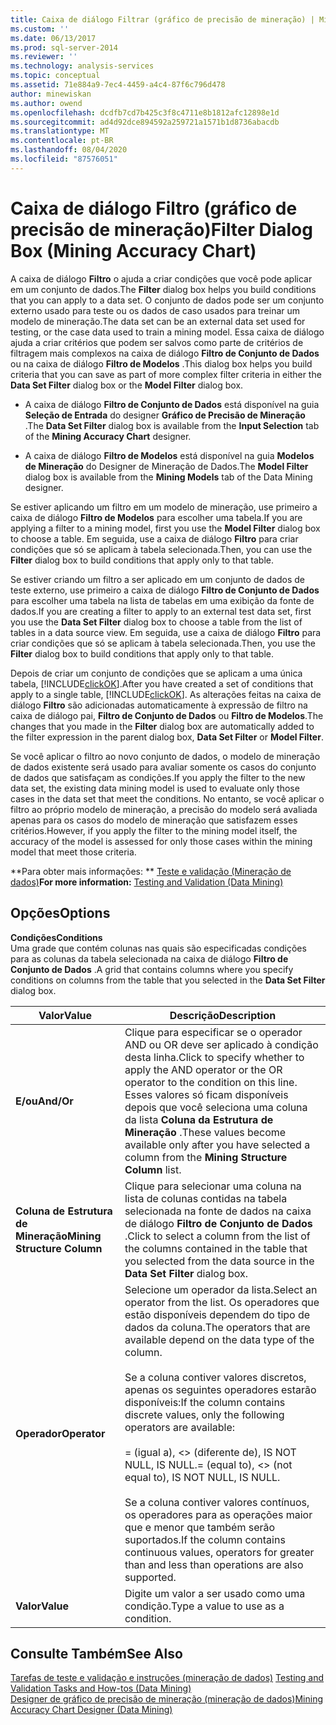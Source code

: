 ```yaml
---
title: Caixa de diálogo Filtrar (gráfico de precisão de mineração) | Microsoft Docs
ms.custom: ''
ms.date: 06/13/2017
ms.prod: sql-server-2014
ms.reviewer: ''
ms.technology: analysis-services
ms.topic: conceptual
ms.assetid: 71e884a9-7ec4-4459-a4c4-87f6c796d478
author: minewiskan
ms.author: owend
ms.openlocfilehash: dcdfb7cd7b425c3f8c4711e8b1812afc12898e1d
ms.sourcegitcommit: ad4d92dce894592a259721a1571b1d8736abacdb
ms.translationtype: MT
ms.contentlocale: pt-BR
ms.lasthandoff: 08/04/2020
ms.locfileid: "87576051"
---
```

# <a name="filter-dialog-box-mining-accuracy-chart"></a><span data-ttu-id="d7985-102">Caixa de diálogo Filtro (gráfico de precisão de mineração)</span><span class="sxs-lookup"><span data-stu-id="d7985-102">Filter Dialog Box (Mining Accuracy Chart)</span></span>
  <span data-ttu-id="d7985-103">A caixa de diálogo **Filtro** o ajuda a criar condições que você pode aplicar em um conjunto de dados.</span><span class="sxs-lookup"><span data-stu-id="d7985-103">The **Filter** dialog box helps you build conditions that you can apply to a data set.</span></span> <span data-ttu-id="d7985-104">O conjunto de dados pode ser um conjunto externo usado para teste ou os dados de caso usados para treinar um modelo de mineração.</span><span class="sxs-lookup"><span data-stu-id="d7985-104">The data set can be an external data set used for testing, or the case data used to train a mining model.</span></span> <span data-ttu-id="d7985-105">Essa caixa de diálogo ajuda a criar critérios que podem ser salvos como parte de critérios de filtragem mais complexos na caixa de diálogo **Filtro de Conjunto de Dados** ou na caixa de diálogo **Filtro de Modelos** .</span><span class="sxs-lookup"><span data-stu-id="d7985-105">This dialog box helps you build criteria that you can save as part of more complex filter criteria in either the **Data Set Filter** dialog box or the **Model Filter** dialog box.</span></span>  
  
-   <span data-ttu-id="d7985-106">A caixa de diálogo **Filtro de Conjunto de Dados** está disponível na guia **Seleção de Entrada** do designer **Gráfico de Precisão de Mineração** .</span><span class="sxs-lookup"><span data-stu-id="d7985-106">The **Data Set Filter** dialog box is available from the **Input Selection** tab of the **Mining Accuracy Chart** designer.</span></span>  
  
-   <span data-ttu-id="d7985-107">A caixa de diálogo **Filtro de Modelos** está disponível na guia **Modelos de Mineração** do Designer de Mineração de Dados.</span><span class="sxs-lookup"><span data-stu-id="d7985-107">The **Model Filter** dialog box is available from the **Mining Models** tab of the Data Mining designer.</span></span>  
  
 <span data-ttu-id="d7985-108">Se estiver aplicando um filtro em um modelo de mineração, use primeiro a caixa de diálogo **Filtro de Modelos** para escolher uma tabela.</span><span class="sxs-lookup"><span data-stu-id="d7985-108">If you are applying a filter to a mining model, first you use the **Model Filter** dialog box to choose a table.</span></span> <span data-ttu-id="d7985-109">Em seguida, use a caixa de diálogo **Filtro** para criar condições que só se aplicam à tabela selecionada.</span><span class="sxs-lookup"><span data-stu-id="d7985-109">Then, you can use the **Filter** dialog box to build conditions that apply only to that table.</span></span>  
  
 <span data-ttu-id="d7985-110">Se estiver criando um filtro a ser aplicado em um conjunto de dados de teste externo, use primeiro a caixa de diálogo **Filtro de Conjunto de Dados** para escolher uma tabela na lista de tabelas em uma exibição da fonte de dados.</span><span class="sxs-lookup"><span data-stu-id="d7985-110">If you are creating a filter to apply to an external test data set, first you use the **Data Set Filter** dialog box to choose a table from the list of tables in a data source view.</span></span> <span data-ttu-id="d7985-111">Em seguida, use a caixa de diálogo **Filtro** para criar condições que só se aplicam à tabela selecionada.</span><span class="sxs-lookup"><span data-stu-id="d7985-111">Then, you use the **Filter** dialog box to build conditions that apply only to that table.</span></span>  
  
 <span data-ttu-id="d7985-112">Depois de criar um conjunto de condições que se aplicam a uma única tabela, [!INCLUDE[clickOK](../includes/clickok-md.md)].</span><span class="sxs-lookup"><span data-stu-id="d7985-112">After you have created a set of conditions that apply to a single table, [!INCLUDE[clickOK](../includes/clickok-md.md)].</span></span> <span data-ttu-id="d7985-113">As alterações feitas na caixa de diálogo **Filtro** são adicionadas automaticamente à expressão de filtro na caixa de diálogo pai, **Filtro de Conjunto de Dados** ou **Filtro de Modelos**.</span><span class="sxs-lookup"><span data-stu-id="d7985-113">The changes that you made in the **Filter** dialog box are automatically added to the filter expression in the parent dialog box, **Data Set Filter** or **Model Filter**.</span></span>  
  
 <span data-ttu-id="d7985-114">Se você aplicar o filtro ao novo conjunto de dados, o modelo de mineração de dados existente será usado para avaliar somente os casos do conjunto de dados que satisfaçam as condições.</span><span class="sxs-lookup"><span data-stu-id="d7985-114">If you apply the filter to the new data set, the existing data mining model is used to evaluate only those cases in the data set that meet the conditions.</span></span> <span data-ttu-id="d7985-115">No entanto, se você aplicar o filtro ao próprio modelo de mineração, a precisão do modelo será avaliada apenas para os casos do modelo de mineração que satisfazem esses critérios.</span><span class="sxs-lookup"><span data-stu-id="d7985-115">However, if you apply the filter to the mining model itself, the accuracy of the model is assessed for only those cases within the mining model that meet those criteria.</span></span>  
  
 <span data-ttu-id="d7985-116">\*\*Para obter mais informações: \*\* [Teste e validação &#40;Mineração de dados&#41;](data-mining/testing-and-validation-data-mining.md)</span><span class="sxs-lookup"><span data-stu-id="d7985-116">**For more information:** [Testing and Validation &#40;Data Mining&#41;](data-mining/testing-and-validation-data-mining.md)</span></span>  
  
## <a name="options"></a><span data-ttu-id="d7985-117">Opções</span><span class="sxs-lookup"><span data-stu-id="d7985-117">Options</span></span>  
 <span data-ttu-id="d7985-118">**Condições**</span><span class="sxs-lookup"><span data-stu-id="d7985-118">**Conditions**</span></span>  
 <span data-ttu-id="d7985-119">Uma grade que contém colunas nas quais são especificadas condições para as colunas da tabela selecionada na caixa de diálogo **Filtro de Conjunto de Dados** .</span><span class="sxs-lookup"><span data-stu-id="d7985-119">A grid that contains columns where you specify conditions on columns from the table that you selected in the **Data Set Filter** dialog box.</span></span>  
  
|<span data-ttu-id="d7985-120">Valor</span><span class="sxs-lookup"><span data-stu-id="d7985-120">Value</span></span>|<span data-ttu-id="d7985-121">Descrição</span><span class="sxs-lookup"><span data-stu-id="d7985-121">Description</span></span>|  
|-----------|-----------------|  
|<span data-ttu-id="d7985-122">**E/ou**</span><span class="sxs-lookup"><span data-stu-id="d7985-122">**And/Or**</span></span>|<span data-ttu-id="d7985-123">Clique para especificar se o operador AND ou OR deve ser aplicado à condição desta linha.</span><span class="sxs-lookup"><span data-stu-id="d7985-123">Click to specify whether to apply the AND operator or the OR operator to the condition on this line.</span></span> <span data-ttu-id="d7985-124">Esses valores só ficam disponíveis depois que você seleciona uma coluna da lista **Coluna da Estrutura de Mineração** .</span><span class="sxs-lookup"><span data-stu-id="d7985-124">These values become available only after you have selected a column from the **Mining Structure Column** list.</span></span>|  
|<span data-ttu-id="d7985-125">**Coluna de Estrutura de Mineração**</span><span class="sxs-lookup"><span data-stu-id="d7985-125">**Mining Structure Column**</span></span>|<span data-ttu-id="d7985-126">Clique para selecionar uma coluna na lista de colunas contidas na tabela selecionada na fonte de dados na caixa de diálogo **Filtro de Conjunto de Dados** .</span><span class="sxs-lookup"><span data-stu-id="d7985-126">Click to select a column from the list of the columns contained in the table that you selected from the data source in the **Data Set Filter** dialog box.</span></span>|  
|<span data-ttu-id="d7985-127">**Operador**</span><span class="sxs-lookup"><span data-stu-id="d7985-127">**Operator**</span></span>|<span data-ttu-id="d7985-128">Selecione um operador da lista.</span><span class="sxs-lookup"><span data-stu-id="d7985-128">Select an operator from the list.</span></span> <span data-ttu-id="d7985-129">Os operadores que estão disponíveis dependem do tipo de dados da coluna.</span><span class="sxs-lookup"><span data-stu-id="d7985-129">The operators that are available depend on the data type of the column.</span></span><br /><br /> <span data-ttu-id="d7985-130">Se a coluna contiver valores discretos, apenas os seguintes operadores estarão disponíveis:</span><span class="sxs-lookup"><span data-stu-id="d7985-130">If the column contains discrete values, only the following operators are available:</span></span><br /><br /> <span data-ttu-id="d7985-131">= (igual a), <> (diferente de), IS NOT NULL, IS NULL.</span><span class="sxs-lookup"><span data-stu-id="d7985-131">= (equal to), <> (not equal to), IS NOT NULL, IS NULL.</span></span><br /><br /> <span data-ttu-id="d7985-132">Se a coluna contiver valores contínuos, os operadores para as operações maior que e menor que também serão suportados.</span><span class="sxs-lookup"><span data-stu-id="d7985-132">If the column contains continuous values, operators for greater than and less than operations are also supported.</span></span>|  
|<span data-ttu-id="d7985-133">**Valor**</span><span class="sxs-lookup"><span data-stu-id="d7985-133">**Value**</span></span>|<span data-ttu-id="d7985-134">Digite um valor a ser usado como uma condição.</span><span class="sxs-lookup"><span data-stu-id="d7985-134">Type a value to use as a condition.</span></span>|  
  
## <a name="see-also"></a><span data-ttu-id="d7985-135">Consulte Também</span><span class="sxs-lookup"><span data-stu-id="d7985-135">See Also</span></span>  
 <span data-ttu-id="d7985-136">[Tarefas de teste e validação e instruções &#40;mineração de dados&#41;](data-mining/testing-and-validation-tasks-and-how-tos-data-mining.md) </span><span class="sxs-lookup"><span data-stu-id="d7985-136">[Testing and Validation Tasks and How-tos &#40;Data Mining&#41;](data-mining/testing-and-validation-tasks-and-how-tos-data-mining.md) </span></span>  
 [<span data-ttu-id="d7985-137">Designer de gráfico de precisão de mineração &#40;mineração de dados&#41;</span><span class="sxs-lookup"><span data-stu-id="d7985-137">Mining Accuracy Chart Designer &#40;Data Mining&#41;</span></span>](mining-accuracy-chart-designer-data-mining.md)  
  
  
